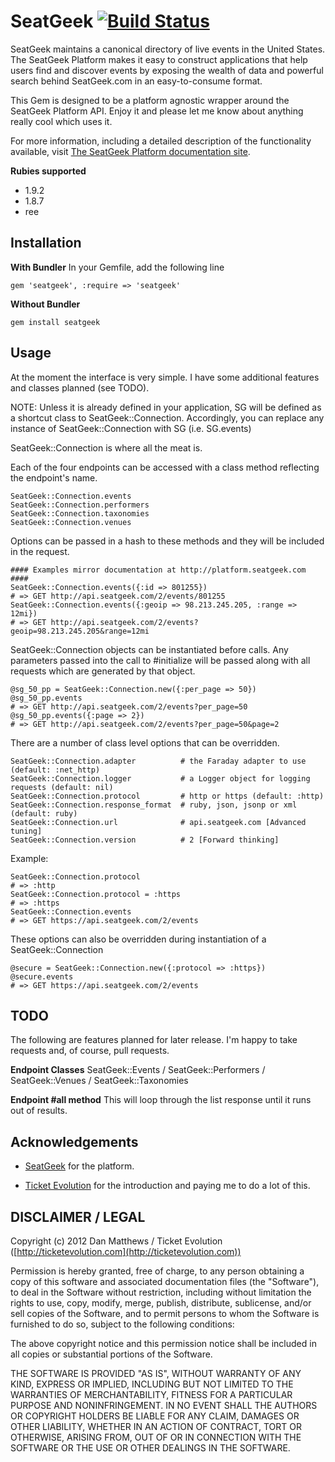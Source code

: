 SeatGeek [![Build Status](https://secure.travis-ci.org/bluefocus/seatgeek.png)](http://travis-ci.org/bluefocus/seatgeek)
========
SeatGeek maintains a canonical directory of live events in the United States. The SeatGeek Platform makes it easy to construct applications that help users find and discover events by exposing the wealth of data and powerful search behind SeatGeek.com in an easy-to-consume format.

This Gem is designed to be a platform agnostic wrapper around the SeatGeek Platform API. Enjoy it and please let me know about anything really cool which uses it.

For more information, including a detailed description of the functionality available, visit [The SeatGeek Platform documentation site](http://platform.seatgeek.com).

**Rubies supported**

- 1.9.2
- 1.8.7
- ree

Installation
------------

**With Bundler**
In your Gemfile, add the following line

    gem 'seatgeek', :require => 'seatgeek'

**Without Bundler**

    gem install seatgeek

Usage
-----
At the moment the interface is very simple. I have some additional features and classes planned (see TODO).

NOTE: Unless it is already defined in your application, SG will be defined as a shortcut class to SeatGeek::Connection. Accordingly, you can replace any instance of SeatGeek::Connection with SG (i.e. SG.events)

SeatGeek::Connection is where all the meat is.

Each of the four endpoints can be accessed with a class method reflecting the endpoint's name.

    SeatGeek::Connection.events
    SeatGeek::Connection.performers
    SeatGeek::Connection.taxonomies
    SeatGeek::Connection.venues

Options can be passed in a hash to these methods and they will be included in the request.

    #### Examples mirror documentation at http://platform.seatgeek.com ####
    SeatGeek::Connection.events({:id => 801255})
    # => GET http://api.seatgeek.com/2/events/801255
    SeatGeek::Connection.events({:geoip => 98.213.245.205, :range => 12mi})
    # => GET http://api.seatgeek.com/2/events?geoip=98.213.245.205&range=12mi

SeatGeek::Connection objects can be instantiated before calls. Any parameters passed into the call to #initialize will be passed along with all requests which are generated by that object.

    @sg_50_pp = SeatGeek::Connection.new({:per_page => 50})
    @sg_50_pp.events
    # => GET http://api.seatgeek.com/2/events?per_page=50
    @sg_50_pp.events({:page => 2})
    # => GET http://api.seatgeek.com/2/events?per_page=50&page=2

There are a number of class level options that can be overridden.

    SeatGeek::Connection.adapter          # the Faraday adapter to use (default: :net_http)
    SeatGeek::Connection.logger           # a Logger object for logging requests (default: nil)
    SeatGeek::Connection.protocol         # http or https (default: :http)
    SeatGeek::Connection.response_format  # ruby, json, jsonp or xml (default: ruby)
    SeatGeek::Connection.url              # api.seatgeek.com [Advanced tuning]
    SeatGeek::Connection.version          # 2 [Forward thinking]

Example:

    SeatGeek::Connection.protocol
    # => :http
    SeatGeek::Connection.protocol = :https
    # => :https
    SeatGeek::Connection.events
    # => GET https://api.seatgeek.com/2/events

These options can also be overridden during instantiation of a SeatGeek::Connection

    @secure = SeatGeek::Connection.new({:protocol => :https})
    @secure.events
    # => GET https://api.seatgeek.com/2/events

TODO
----
The following are features planned for later release. I'm happy to take requests and, of course, pull requests.

**Endpoint Classes**
SeatGeek::Events / SeatGeek::Performers / SeatGeek::Venues / SeatGeek::Taxonomies

**Endpoint #all method**
This will loop through the list response until it runs out of results.

Acknowledgements
----------------

 - [SeatGeek](http://seatgeek.com) for the platform.

 - [Ticket Evolution](http://ticketevolution.com) for the introduction and paying me to do a lot of this.

DISCLAIMER / LEGAL
------------------
Copyright (c) 2012 Dan Matthews / Ticket Evolution ([http://ticketevolution.com](http://ticketevolution.com))

Permission is hereby granted, free of charge, to any person obtaining a copy of this software and associated documentation files (the "Software"), to deal in the Software without restriction, including without limitation the rights to use, copy, modify, merge, publish, distribute, sublicense, and/or sell copies of the Software, and to permit persons to whom the Software is furnished to do so, subject to the following conditions:

The above copyright notice and this permission notice shall be included in all copies or substantial portions of the Software.

THE SOFTWARE IS PROVIDED "AS IS", WITHOUT WARRANTY OF ANY KIND, EXPRESS OR IMPLIED, INCLUDING BUT NOT LIMITED TO THE WARRANTIES OF MERCHANTABILITY, FITNESS FOR A PARTICULAR PURPOSE AND NONINFRINGEMENT. IN NO EVENT SHALL THE AUTHORS OR COPYRIGHT HOLDERS BE LIABLE FOR ANY CLAIM, DAMAGES OR OTHER LIABILITY, WHETHER IN AN ACTION OF CONTRACT, TORT OR OTHERWISE, ARISING FROM, OUT OF OR IN CONNECTION WITH THE SOFTWARE OR THE USE OR OTHER DEALINGS IN THE SOFTWARE.

